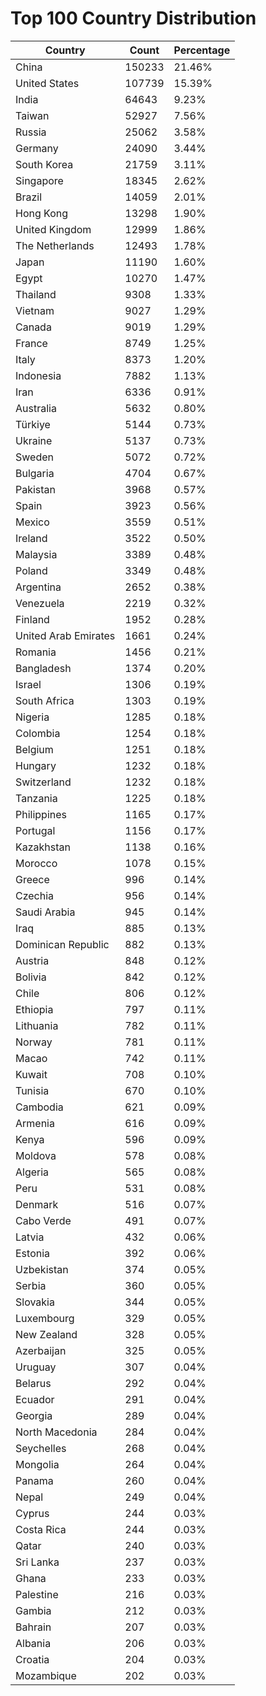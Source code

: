 # Top 100 Country Distribution
| Country | Count | Percentage |
|----|----|----|
| China | 150233 | 21.46% |
| United States | 107739 | 15.39% |
| India | 64643 | 9.23% |
| Taiwan | 52927 | 7.56% |
| Russia | 25062 | 3.58% |
| Germany | 24090 | 3.44% |
| South Korea | 21759 | 3.11% |
| Singapore | 18345 | 2.62% |
| Brazil | 14059 | 2.01% |
| Hong Kong | 13298 | 1.90% |
| United Kingdom | 12999 | 1.86% |
| The Netherlands | 12493 | 1.78% |
| Japan | 11190 | 1.60% |
| Egypt | 10270 | 1.47% |
| Thailand | 9308 | 1.33% |
| Vietnam | 9027 | 1.29% |
| Canada | 9019 | 1.29% |
| France | 8749 | 1.25% |
| Italy | 8373 | 1.20% |
| Indonesia | 7882 | 1.13% |
| Iran | 6336 | 0.91% |
| Australia | 5632 | 0.80% |
| Türkiye | 5144 | 0.73% |
| Ukraine | 5137 | 0.73% |
| Sweden | 5072 | 0.72% |
| Bulgaria | 4704 | 0.67% |
| Pakistan | 3968 | 0.57% |
| Spain | 3923 | 0.56% |
| Mexico | 3559 | 0.51% |
| Ireland | 3522 | 0.50% |
| Malaysia | 3389 | 0.48% |
| Poland | 3349 | 0.48% |
| Argentina | 2652 | 0.38% |
| Venezuela | 2219 | 0.32% |
| Finland | 1952 | 0.28% |
| United Arab Emirates | 1661 | 0.24% |
| Romania | 1456 | 0.21% |
| Bangladesh | 1374 | 0.20% |
| Israel | 1306 | 0.19% |
| South Africa | 1303 | 0.19% |
| Nigeria | 1285 | 0.18% |
| Colombia | 1254 | 0.18% |
| Belgium | 1251 | 0.18% |
| Hungary | 1232 | 0.18% |
| Switzerland | 1232 | 0.18% |
| Tanzania | 1225 | 0.18% |
| Philippines | 1165 | 0.17% |
| Portugal | 1156 | 0.17% |
| Kazakhstan | 1138 | 0.16% |
| Morocco | 1078 | 0.15% |
| Greece | 996 | 0.14% |
| Czechia | 956 | 0.14% |
| Saudi Arabia | 945 | 0.14% |
| Iraq | 885 | 0.13% |
| Dominican Republic | 882 | 0.13% |
| Austria | 848 | 0.12% |
| Bolivia | 842 | 0.12% |
| Chile | 806 | 0.12% |
| Ethiopia | 797 | 0.11% |
| Lithuania | 782 | 0.11% |
| Norway | 781 | 0.11% |
| Macao | 742 | 0.11% |
| Kuwait | 708 | 0.10% |
| Tunisia | 670 | 0.10% |
| Cambodia | 621 | 0.09% |
| Armenia | 616 | 0.09% |
| Kenya | 596 | 0.09% |
| Moldova | 578 | 0.08% |
| Algeria | 565 | 0.08% |
| Peru | 531 | 0.08% |
| Denmark | 516 | 0.07% |
| Cabo Verde | 491 | 0.07% |
| Latvia | 432 | 0.06% |
| Estonia | 392 | 0.06% |
| Uzbekistan | 374 | 0.05% |
| Serbia | 360 | 0.05% |
| Slovakia | 344 | 0.05% |
| Luxembourg | 329 | 0.05% |
| New Zealand | 328 | 0.05% |
| Azerbaijan | 325 | 0.05% |
| Uruguay | 307 | 0.04% |
| Belarus | 292 | 0.04% |
| Ecuador | 291 | 0.04% |
| Georgia | 289 | 0.04% |
| North Macedonia | 284 | 0.04% |
| Seychelles | 268 | 0.04% |
| Mongolia | 264 | 0.04% |
| Panama | 260 | 0.04% |
| Nepal | 249 | 0.04% |
| Cyprus | 244 | 0.03% |
| Costa Rica | 244 | 0.03% |
| Qatar | 240 | 0.03% |
| Sri Lanka | 237 | 0.03% |
| Ghana | 233 | 0.03% |
| Palestine | 216 | 0.03% |
| Gambia | 212 | 0.03% |
| Bahrain | 207 | 0.03% |
| Albania | 206 | 0.03% |
| Croatia | 204 | 0.03% |
| Mozambique | 202 | 0.03% |
